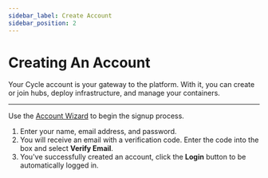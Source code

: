 ```yaml
---
sidebar_label: Create Account
sidebar_position: 2
---
```


# Creating An Account

Your Cycle account is your gateway to the platform. With it, you can create or join hubs, deploy infrastructure, and manage your containers.

---

Use the [Account Wizard](https://portal.cycle.io/signup) to begin the signup process.

1. Enter your name, email address, and password.
2. You will receive an email with a verification code. Enter the code into the box and select **Verify Email**.
3. You've successfully created an account, click the **Login** button to be automatically logged in.

<!-- ```json
{
  "version": "1.0",
  "containers": {
    "demo": {
      "name": "demo",
      "image": {
        "name": "simplews",
        "origin": {
          "type": "docker-file",
          "details": {
            "dir": "/",
            "path": "/Dockerfile"
          }
        }
      },
      "config": {
        "network": {
          "public": "enable",
          "hostname": "simplews",
          "ports": ["80:80"]
        },
        "deploy": {
          "instances": 1
        }
      }
    },
    "reach": {
      "name": "reach",
      "image": {
        "name": "simplews-external",
        "origin": {
          "type": "docker-file",
          "details": {
            "url": "https://github.com/demouser/demofile.git",
            "dir": "/",
            "path": "/Dockerfile"
          }
        }
      },
      "config": {
        "network": {
          "public": "enable",
          "hostname": "simplews",
          "ports": ["80:80"]
        },
        "deploy": {
          "instances": 1
        }
      }
    }
  }
}
``` -->
